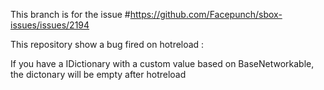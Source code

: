 This branch is for the issue #https://github.com/Facepunch/sbox-issues/issues/2194

This repository show a bug fired on hotreload :

If you have a IDictionary with a custom value based on BaseNetworkable, the dictonary will be empty after hotreload